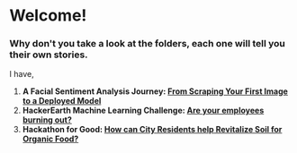# Welcome!
### Why don't you take a look at the folders, each one will tell you their own stories.<br>
I have,<br> 
1) **A Facial Sentiment Analysis Journey: [From Scraping Your First Image to a Deployed Model](https://github.com/gulmert89/projects/tree/main/facial_sentiment_analysis)**<br>
2) **HackerEarth Machine Learning Challenge: [Are your employees burning out?](https://github.com/gulmert89/projects/tree/main/burnout_rate)**<br>
3) **Hackathon for Good: [How can City Residents help Revitalize Soil for Organic Food?](https://github.com/gulmert89/projects/tree/main/hackathon_for_good_india)**<br>
